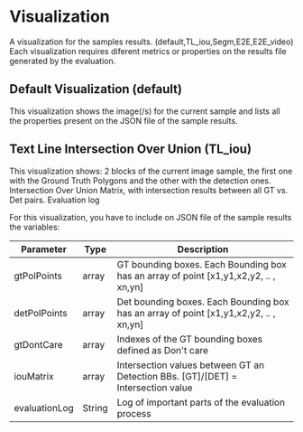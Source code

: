 # Visualization
A visualization for the samples results. (default,TL_iou,Segm,E2E,E2E_video) Each visualization requires diferent metrics or properties on the results file generated by the evaluation.

## Default Visualization (default)
This visualization shows the image(/s) for the current sample and lists all the properties present on the JSON file of the sample results.

## Text Line Intersection Over Union (TL_iou)
This visualization shows:
    2 blocks of the current image sample, the first one with the Ground Truth Polygons and the other with the detection ones.
    Intersection Over Union Matrix, with intersection results between all GT vs. Det pairs.
    Evaluation log

For this visualization, you have to include on JSON file of the sample results the variables:

| Parameter | Type | Description |
| --- | --- | --- |
| gtPolPoints | array | GT bounding boxes. Each Bounding box has an array of point \[x1,y1,x2,y2, .. , xn,yn\] |
| detPolPoints | array | Det bounding boxes. Each Bounding box has an array of point [x1,y1,x2,y2, .. , xn,yn]
| gtDontCare  | array | Indexes of the GT bounding boxes defined as Don't care
| iouMatrix |  array |  Intersection values between GT an Detection BBs. \[GT\]/\[DET\] = Intersection value
| evaluationLog  | String | Log of important parts of the evaluation process

